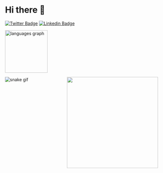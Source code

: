 # Hi there 👋

[![Twitter Badge](https://img.shields.io/badge/-@dieegosf-00875f?style=flat-square&labelColor=9572fc&logo=twitter&logoColor=white&link=https://twitter.com/betossauro)](https://twitter.com/betossauro) 
[![Linkedin Badge](https://img.shields.io/badge/-Diego%20Fernandes-00875f?style=flat-square&logo=Linkedin&logoColor=white&link=https://www.linkedin.com/in/luis-alberto-weber/)](https://www.linkedin.com/in/luis-alberto-weber/)
<div style="display:inline-block;" align="left">
  <img src="https://github-readme-stats.vercel.app/api/top-langs?locale=en&hide_title=false&layout=compact&card_width=320&langs_count=5&theme=dracula&hide_border=false&username=betossauro" height="140" alt="languages graph"  />
</div>
<p></p>
<div>
  <img align="right" height="300" src="https://media.giphy.com/media/W4CJ8xy0noyja0fgdo/giphy.gif" />
 </div>

![snake gif](https://github.com/betossauro/betossauro/blob/output/github-contribution-grid-snake.svg)
